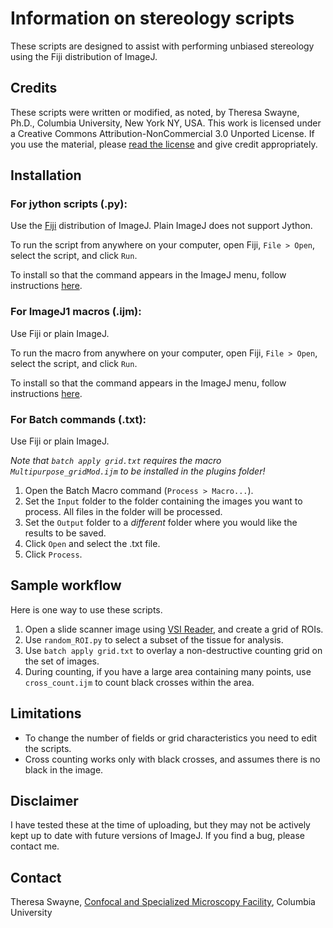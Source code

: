 Information on stereology scripts
==================================

These scripts are designed to assist with performing unbiased stereology using the Fiji distribution of ImageJ.

## Credits

These scripts were written or modified, as noted, by Theresa Swayne, Ph.D., Columbia University, New York NY, USA. This work is licensed under a Creative Commons Attribution-NonCommercial 3.0 Unported License. If you use the material, please [read the license](https://creativecommons.org/licenses/by-nc/3.0/) and give credit appropriately.

## Installation

### For jython scripts (.py):

Use the [Fiji](http://imagej.net/Fiji) distribution of ImageJ. Plain ImageJ does not support Jython.

To run the script from anywhere on your computer, open Fiji, `File > Open`, select the script, and click `Run`.

To install so that the command appears in the ImageJ menu, follow instructions [here](http://imagej.net/Installing_3rd_party_plugins).

### For ImageJ1 macros (.ijm):

Use Fiji or plain ImageJ.

To run the macro from anywhere on your computer, open Fiji, `File > Open`, select the script, and click `Run`.

To install so that the command appears in the ImageJ menu, follow instructions [here](http://imagej.net/Installing_3rd_party_plugins).

### For Batch commands (.txt):

Use Fiji or plain ImageJ.

*Note that `batch apply grid.txt` requires the macro `Multipurpose_gridMod.ijm` to be installed in the plugins folder!*

1. Open the Batch Macro command (`Process > Macro...`).
2. Set the `Input` folder to the folder containing the images you want to process. All files in the folder will be processed.
1. Set the `Output` folder to a *different* folder where you would like the results to be saved.
1. Click `Open` and select the .txt file.
1. Click `Process`.

## Sample workflow

Here is one way to use these scripts.

1. Open a slide scanner image using [VSI Reader](http://biop.epfl.ch/TOOL_VSI_Reader.html), and create a grid of ROIs.
1. Use `random_ROI.py` to select a subset of the tissue for analysis.
1. Use `batch apply grid.txt` to overlay a non-destructive counting grid on the set of images.
1. During counting, if you have a large area containing many points, use `cross_count.ijm` to count black crosses within the area.

## Limitations

* To change the number of fields or grid characteristics you need to edit the scripts.
* Cross counting works only with black crosses, and assumes there is no black in the image.

## Disclaimer

I have tested these at the time of uploading, but they may not be actively kept up to date with future versions of ImageJ. If you find a bug, please contact me.

## Contact

Theresa Swayne, [Confocal and Specialized Microscopy Facility](http://www.hiccc.columbia.edu/research/sharedresources/confocal), Columbia University
